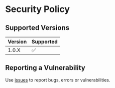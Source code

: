 # Security Policy

## Supported Versions

| Version | Supported          |
| ------- | ------------------ |
| 1.0.X   | :white_check_mark: |

## Reporting a Vulnerability

Use [issues](https://github.com/meppu/eight/issues) to report bugs, errors or vulnerabilities.
